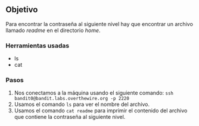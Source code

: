 ## Objetivo

Para encontrar la contraseña al siguiente nivel hay que encontrar un archivo llamado _readme_ en el directorio _home_.

### Herramientas usadas

- ls
- cat

### Pasos 

1. Nos conectamos a la máquina usando el siguiente comando: `ssh bandit0@bandit.labs.overthewire.org -p 2220`
2. Usamos el comando `ls` para ver el nombre del archivo.
3. Usamos el comando `cat readme` para imprimir el contenido del archivo que contiene la contraseña al siguiente nivel.
